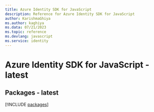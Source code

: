 ```yaml
---
title: Azure Identity SDK for JavaScript
description: Reference for Azure Identity SDK for JavaScript
author: KarishmaGhiya
ms.author: kaghiya
ms.data: 07/21/2023
ms.topic: reference
ms.devlang: javascript
ms.service: identity
---
```

# Azure Identity SDK for JavaScript - latest
## Packages - latest
[!INCLUDE [packages](identity-index.md)]